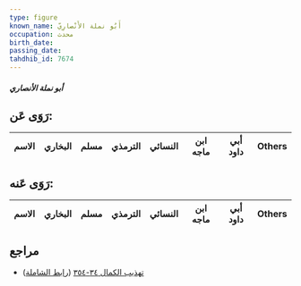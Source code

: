 ```yaml
---
type: figure
known_name: أَبُو نملة الأَنْصارِيّ
occupation: محدث
birth_date:
passing_date:
tahdhib_id: 7674
---
```

##### أبو نملة الأنصاري

## رَوَى عَن:
| الاسم | البخاري | مسلم | الترمذي | النسائي | ابن ماجه | أبي داود | Others |
| ----- | ------- | ---- | ------- | ------- | -------- | -------- | ------ |
## رَوَى عَنه:
| الاسم | البخاري | مسلم | الترمذي | النسائي | ابن ماجه | أبي داود | Others |
| ----- | ------- | ---- | ------- | ------- | -------- | -------- | ------ |
## مراجع
- [تهذيب الكمال ٣٤-٣٥٤](obsidian://open?vault=Tahdhib-al-Kamal&file=Figures/٧٦٧٤-أبو%20نملة%20الأنصاري) ([رابط الشاملة](https://shamela.ws/book/3722/18471))